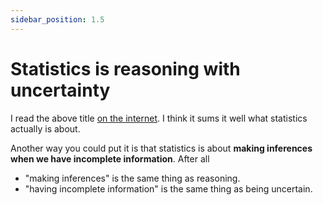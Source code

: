 ```yaml
---
sidebar_position: 1.5
---
```


# Statistics is reasoning with uncertainty

I read the above title [on the internet](https://www.johndcook.com/blog/2020/03/30/reasoning-under-uncertainty/).  I
think it sums it well what statistics actually is about.

Another way you could put it is that statistics is about **making inferences when we have incomplete information**.
After all

- "making inferences" is the same thing as reasoning.
- "having incomplete information" is the same thing as being uncertain.

